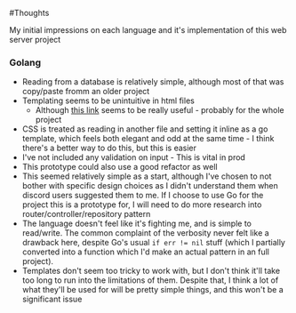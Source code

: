 #Thoughts

My initial impressions on each language and it's implementation of this web
server project

### Golang
* Reading from a database is relatively simple, although most of that was
copy/paste fromm an older project
* Templating seems to be unintuitive in html files
	* Although [this link](https://astaxie.gitbooks.io/build-web-application-with-golang/content/en/07.4.html)
	seems to be really useful - probably for the whole project
* CSS is treated as reading in another file and setting it inline as a
go template, which feels both elegant and odd at the same time - I think
there's a better way to do this, but this is easier
* I've not included any validation on input - This is vital in prod
* This prototype could also use a good refactor as well
* This seemed relatively simple as a start, although I've chosen to not
bother with specific design choices as I didn't understand them when discord
users suggested them to me. If I choose to use Go for the project this is a
prototype for, I will need to do more research into router/controller/repository
pattern
* The language doesn't feel like it's fighting me, and is simple to read/write.
The common complaint of the verbosity never felt like a drawback here, despite
Go's usual `if err != nil` stuff (which I partially converted into a function
which I'd make an actual pattern in an full project).
* Templates don't seem too tricky to work with, but I don't think it'll take
too long to run into the limitations of them. Despite that, I think a lot
of what they'll be used for will be pretty simple things, and this won't be
a significant issue
